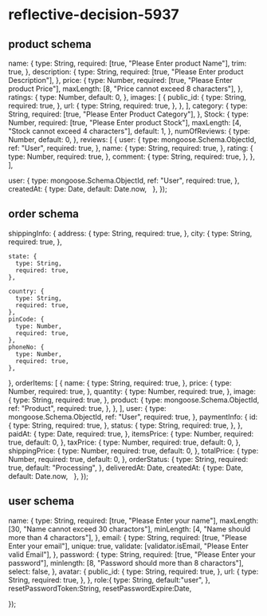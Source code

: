 # reflective-decision-5937


## product schema
name: {
    type: String,
    required: [true, "Please Enter product Name"],
    trim: true,
  },
  description: {
    type: String,
    required: [true, "Please Enter product Description"],
  },
  price: {
    type: Number,
    required: [true, "Please Enter product Price"],
    maxLength: [8, "Price cannot exceed 8 characters"],
  },
  ratings: {
    type: Number,
    default: 0,
  },
  images: [
    {
      public_id: {
        type: String,
        required: true,
      },
      url: {
        type: String,
        required: true,
      },
    },
  ],
  category: {
    type: String,
    required: [true, "Please Enter Product Category"],
  },
  Stock: {
    type: Number,
    required: [true, "Please Enter product Stock"],
    maxLength: [4, "Stock cannot exceed 4 characters"],
    default: 1,
  },
  numOfReviews: {
    type: Number,
    default: 0,
  },
  reviews: [
    {
      user: {
        type: mongoose.Schema.ObjectId,
        ref: "User",
        required: true,
      },
      name: {
        type: String,
        required: true,
      },
      rating: {
        type: Number,
        required: true,
      },
      comment: {
        type: String,
        required: true,
      },
    },
  ],


  user: {
    type: mongoose.Schema.ObjectId,
    ref: "User",
    required: true,
  },
  createdAt: {
    type: Date,
    default: Date.now,
  },
});



## order schema
shippingInfo: {
    address: {
      type: String,
      required: true,
    },
    city: {
      type: String,
      required: true,
    },

    state: {
      type: String,
      required: true,
    },

    country: {
      type: String,
      required: true,
    },
    pinCode: {
      type: Number,
      required: true,
    },
    phoneNo: {
      type: Number,
      required: true,
    },
  },
  orderItems: [
    {
      name: {
        type: String,
        required: true,
      },
      price: {
        type: Number,
        required: true,
      },
      quantity: {
        type: Number,
        required: true,
      },
      image: {
        type: String,
        required: true,
      },
      product: {
        type: mongoose.Schema.ObjectId,
        ref: "Product",
        required: true,
      },
    },
  ],
  user: {
    type: mongoose.Schema.ObjectId,
    ref: "User",
    required: true,
  },
  paymentInfo: {
    id: {
      type: String,
      required: true,
    },
    status: {
      type: String,
      required: true,
    },
  },
  paidAt: {
    type: Date,
    required: true,
  },
  itemsPrice: {
    type: Number,
    required: true,
    default: 0,
  },
  taxPrice: {
    type: Number,
    required: true,
    default: 0,
  },
  shippingPrice: {
    type: Number,
    required: true,
    default: 0,
  },
  totalPrice: {
    type: Number,
    required: true,
    default: 0,
  },
  orderStatus: {
    type: String,
    required: true,
    default: "Processing",
  },
  deliveredAt: Date,
  createdAt: {
    type: Date,
    default: Date.now,
  },
});


## user schema
name: {
    type: String,
    required: [true, "Please Enter your name"],
    maxLength: [30, "Name cannot exceed 30 charactors"],
    minLength: [4, "Name should more than 4 charactors"],
  },
  email: {
    type: String,
    required: [true, "Please Enter your email"],
    unique: true,
    validate: [validator.isEmail, "Please Enter valid Email"],
  },
  password: {
    type: String,
    required: [true, "Please Enter your password"],
    minlength: [8, "Password should more than 8 charactors"],
    select: false,
  },
  avatar: {
    public_id: {
      type: String,
      required: true,
    },
    url: {
      type: String,
      required: true,
    },
  },
  role:{
    type: String,
    default:"user",
  },
  resetPasswordToken:String,
  resetPasswordExpire:Date,

});
